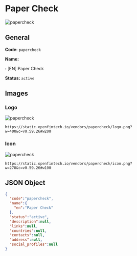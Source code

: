 
# Paper Check 
![papercheck](https://static.openfintech.io/vendors/papercheck/logo.png?w=400&c=v0.59.26#w200)  

## General 
 
**Code:** `papercheck` 
 
**Name:** 
 
:	[EN] Paper Check 
 
**Status:** `active` 
 

## Images 

### Logo 
 
![papercheck](https://static.openfintech.io/vendors/papercheck/logo.png?w=400&c=v0.59.26#w200)  

```
https://static.openfintech.io/vendors/papercheck/logo.png?w=400&c=v0.59.26#w200
```  

### Icon 
 
![papercheck](https://static.openfintech.io/vendors/papercheck/icon.png?w=278&c=v0.59.26#w100)  

```
https://static.openfintech.io/vendors/papercheck/icon.png?w=278&c=v0.59.26#w100
```  

## JSON Object 

```json
{
  "code":"papercheck",
  "name":{
    "en":"Paper Check"
  },
  "status":"active",
  "description":null,
  "links":null,
  "countries":null,
  "contacts":null,
  "address":null,
  "social_profiles":null
}
```  

